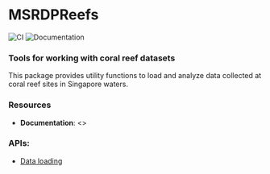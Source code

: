 # MSRDPReefs
![CI](https://github.com/ymtoo/MSRDPReefs.jl/workflows/CI/badge.svg)
![Documentation](https://github.com/ymtoo/MSRDPReefs.jl/workflows/Documentation/badge.svg?branch=master)

### Tools for working with coral reef datasets

This package provides utility functions to load and analyze data collected at coral reef sites in Singapore waters.

### Resources

* **Documentation**: <>

### APIs:
- [Data loading]()